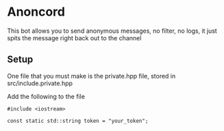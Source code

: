 <h1>Anoncord</h1>
<p>This bot allows you to send anonymous messages, no filter, no logs, it just spits the message right back out to the channel</p>

<h2>Setup</h2>
<p>One file that you must make is the private.hpp file, stored in src/include.private.hpp</p>
<p>Add the following to the file</p>

    #include <iostream>

    const static std::string token = "your_token";